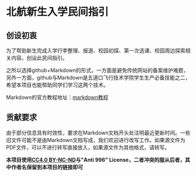 # 北航新生入学民间指引

## 创设初衷

为了帮助新生完成入学行李整理、报道、校园初探、第一次选课、校园周边探索相关内容。创设此民间指引。

之所以选择github+Markdown的形式，一方面是避免传统网站的备案维护难题，另外一方面，github与Markdown是五道口飞行技术学院学生生产必备技能之二，希望本项目也能帮助同学们学习这两个技术。

Markdown的官方教程地址：[markdown教程](https://markdown.com.cn/)

## 贡献要求

由于部分信息具有时效性，要求在Markdown文档开头处注明最近更新时间。一些旧文件可能不是由Markdown文档写成，我们欢迎进行改写工作。如果源文件为PDF文件，可以不进行转写直接放入，如果源文件为其他格式，请转写。

**本项目使用[CC4.0 BY-NC-ND](https://creativecommons.org/licenses/by-nc-nd/4.0/)与"Anti 996" License，二者冲突的服从后者，其中作者名保留到本项目的链接即可**
